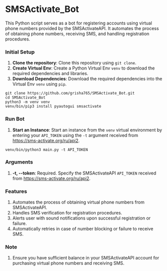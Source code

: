# SMSActivate_Bot
This Python script serves as a bot for registering accounts using virtual phone numbers provided by the SMSActivateAPI. It automates the process of obtaining phone numbers, receiving SMS, and handling registration procedures.
### Initial Setup

1. **Clone the repository**: Clone this repository using `git clone`.
2. **Create Virtual Env**: Create a Python Virtual Env `venv` to download the required dependencies and libraries.
3. **Download Dependencies**: Download the required dependencies into the Virtual Env `venv` using `pip`.

```shell
git clone https://github.com/grisha765/SMSActivate_Bot.git
cd SMSActivate_Bot
python3 -m venv venv
venv/bin/pip3 install pyautogui smsactivate
```

### Run Bot

1. **Start an Instance**: Start an instance from the `venv` virtual environment by entering your `API_TOKEN` using the `-t` argument received from https://sms-activate.org/ru/api2.

```shell
venv/bin/python3 main.py -t API_TOKEN
```

### Arguments

1. **-t, --token**: Required. Specify the SMSActivateAPI `API_TOKEN` received from https://sms-activate.org/ru/api2.

### Features

1. Automates the process of obtaining virtual phone numbers from SMSActivateAPI.
2. Handles SMS verification for registration procedures.
3. Alerts user with sound notifications upon successful registration or failure.
4. Automatically retries in case of number blocking or failure to receive SMS.

### Note

1. Ensure you have sufficient balance in your SMSActivateAPI account for purchasing virtual phone numbers and receiving SMS.
